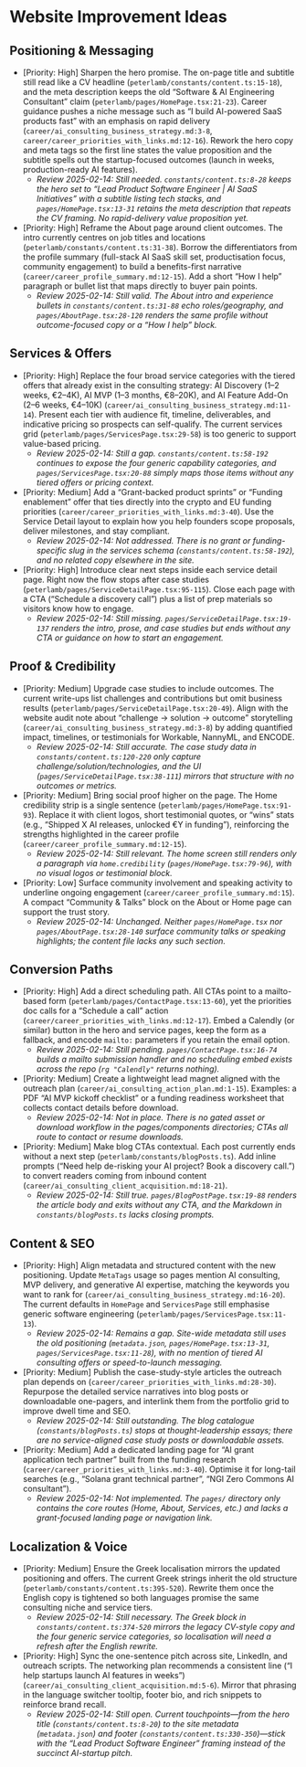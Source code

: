 # Website Improvement Ideas

## Positioning & Messaging
- [Priority: High] Sharpen the hero promise. The on-page title and subtitle still read like a CV headline (`peterlamb/constants/content.ts:15-18`), and the meta description keeps the old “Software & AI Engineering Consultant” claim (`peterlamb/pages/HomePage.tsx:21-23`). Career guidance pushes a niche message such as “I build AI-powered SaaS products fast” with an emphasis on rapid delivery (`career/ai_consulting_business_strategy.md:3-8`, `career/career_priorities_with_links.md:12-16`). Rework the hero copy and meta tags so the first line states the value proposition and the subtitle spells out the startup-focused outcomes (launch in weeks, production-ready AI features).
  - _Review 2025-02-14: Still needed. `constants/content.ts:8-28` keeps the hero set to “Lead Product Software Engineer | AI SaaS Initiatives” with a subtitle listing tech stacks, and `pages/HomePage.tsx:13-31` retains the meta description that repeats the CV framing. No rapid-delivery value proposition yet._
- [Priority: High] Reframe the About page around client outcomes. The intro currently centres on job titles and locations (`peterlamb/constants/content.ts:31-38`). Borrow the differentiators from the profile summary (full-stack AI SaaS skill set, productisation focus, community engagement) to build a benefits-first narrative (`career/career_profile_summary.md:12-15`). Add a short “How I help” paragraph or bullet list that maps directly to buyer pain points.
  - _Review 2025-02-14: Still valid. The About intro and experience bullets in `constants/content.ts:31-88` echo roles/geography, and `pages/AboutPage.tsx:28-120` renders the same profile without outcome-focused copy or a “How I help” block._

## Services & Offers
- [Priority: High] Replace the four broad service categories with the tiered offers that already exist in the consulting strategy: AI Discovery (1–2 weeks, €2–4K), AI MVP (1–3 months, €8–20K), and AI Feature Add-On (2–6 weeks, €4–10K) (`career/ai_consulting_business_strategy.md:11-14`). Present each tier with audience fit, timeline, deliverables, and indicative pricing so prospects can self-qualify. The current services grid (`peterlamb/pages/ServicesPage.tsx:29-58`) is too generic to support value-based pricing.
  - _Review 2025-02-14: Still a gap. `constants/content.ts:58-192` continues to expose the four generic capability categories, and `pages/ServicesPage.tsx:20-88` simply maps those items without any tiered offers or pricing context._
- [Priority: Medium] Add a “Grant-backed product sprints” or “Funding enablement” offer that ties directly into the crypto and EU funding priorities (`career/career_priorities_with_links.md:3-40`). Use the Service Detail layout to explain how you help founders scope proposals, deliver milestones, and stay compliant.
  - _Review 2025-02-14: Not addressed. There is no grant or funding-specific slug in the services schema (`constants/content.ts:58-192`), and no related copy elsewhere in the site._
- [Priority: High] Introduce clear next steps inside each service detail page. Right now the flow stops after case studies (`peterlamb/pages/ServiceDetailPage.tsx:95-115`). Close each page with a CTA (“Schedule a discovery call”) plus a list of prep materials so visitors know how to engage.
  - _Review 2025-02-14: Still missing. `pages/ServiceDetailPage.tsx:19-137` renders the intro, prose, and case studies but ends without any CTA or guidance on how to start an engagement._

## Proof & Credibility
- [Priority: Medium] Upgrade case studies to include outcomes. The current write-ups list challenges and contributions but omit business results (`peterlamb/pages/ServiceDetailPage.tsx:20-49`). Align with the website audit note about “challenge → solution → outcome” storytelling (`career/ai_consulting_business_strategy.md:3-8`) by adding quantified impact, timelines, or testimonials for Workable, NannyML, and ENCODE.
  - _Review 2025-02-14: Still accurate. The case study data in `constants/content.ts:120-220` only capture challenge/solution/technologies, and the UI (`pages/ServiceDetailPage.tsx:38-111`) mirrors that structure with no outcomes or metrics._
- [Priority: Medium] Bring social proof higher on the page. The Home credibility strip is a single sentence (`peterlamb/pages/HomePage.tsx:91-93`). Replace it with client logos, short testimonial quotes, or “wins” stats (e.g., “Shipped X AI releases, unlocked €Y in funding”), reinforcing the strengths highlighted in the career profile (`career/career_profile_summary.md:12-15`).
  - _Review 2025-02-14: Still relevant. The home screen still renders only a paragraph via `home.credibility` (`pages/HomePage.tsx:79-96`), with no visual logos or testimonial block._
- [Priority: Low] Surface community involvement and speaking activity to underline ongoing engagement (`career/career_profile_summary.md:15`). A compact “Community & Talks” block on the About or Home page can support the trust story.
  - _Review 2025-02-14: Unchanged. Neither `pages/HomePage.tsx` nor `pages/AboutPage.tsx:28-140` surface community talks or speaking highlights; the content file lacks any such section._

## Conversion Paths
- [Priority: High] Add a direct scheduling path. All CTAs point to a mailto-based form (`peterlamb/pages/ContactPage.tsx:13-60`), yet the priorities doc calls for a “Schedule a call” action (`career/career_priorities_with_links.md:12-17`). Embed a Calendly (or similar) button in the hero and service pages, keep the form as a fallback, and encode `mailto:` parameters if you retain the email option.
  - _Review 2025-02-14: Still pending. `pages/ContactPage.tsx:16-74` builds a mailto submission handler and no scheduling embed exists across the repo (`rg "Calendly"` returns nothing)._
- [Priority: Medium] Create a lightweight lead magnet aligned with the outreach plan (`career/ai_consulting_action_plan.md:1-15`). Examples: a PDF “AI MVP kickoff checklist” or a funding readiness worksheet that collects contact details before download.
  - _Review 2025-02-14: Not in place. There is no gated asset or download workflow in the pages/components directories; CTAs all route to contact or resume downloads._
- [Priority: Medium] Make blog CTAs contextual. Each post currently ends without a next step (`peterlamb/constants/blogPosts.ts`). Add inline prompts (“Need help de-risking your AI project? Book a discovery call.”) to convert readers coming from inbound content (`career/ai_consulting_client_acquisition.md:18-21`).
  - _Review 2025-02-14: Still true. `pages/BlogPostPage.tsx:19-88` renders the article body and exits without any CTA, and the Markdown in `constants/blogPosts.ts` lacks closing prompts._

## Content & SEO
- [Priority: High] Align metadata and structured content with the new positioning. Update `MetaTags` usage so pages mention AI consulting, MVP delivery, and generative AI expertise, matching the keywords you want to rank for (`career/ai_consulting_business_strategy.md:16-20`). The current defaults in `HomePage` and `ServicesPage` still emphasise generic software engineering (`peterlamb/pages/ServicesPage.tsx:11-13`).
  - _Review 2025-02-14: Remains a gap. Site-wide metadata still uses the old positioning (`metadata.json`, `pages/HomePage.tsx:13-31`, `pages/ServicesPage.tsx:11-28`), with no mention of tiered AI consulting offers or speed-to-launch messaging._
- [Priority: Medium] Publish the case-study-style articles the outreach plan depends on (`career/career_priorities_with_links.md:28-30`). Repurpose the detailed service narratives into blog posts or downloadable one-pagers, and interlink them from the portfolio grid to improve dwell time and SEO.
  - _Review 2025-02-14: Still outstanding. The blog catalogue (`constants/blogPosts.ts`) stops at thought-leadership essays; there are no service-aligned case study posts or downloadable assets._
- [Priority: Medium] Add a dedicated landing page for “AI grant application tech partner” built from the funding research (`career/career_priorities_with_links.md:3-40`). Optimise it for long-tail searches (e.g., “Solana grant technical partner”, “NGI Zero Commons AI consultant”).
  - _Review 2025-02-14: Not implemented. The `pages/` directory only contains the core routes (Home, About, Services, etc.) and lacks a grant-focused landing page or navigation link._

## Localization & Voice
- [Priority: Medium] Ensure the Greek localisation mirrors the updated positioning and offers. The current Greek strings inherit the old structure (`peterlamb/constants/content.ts:395-520`). Rewrite them once the English copy is tightened so both languages promise the same consulting niche and service tiers.
  - _Review 2025-02-14: Still necessary. The Greek block in `constants/content.ts:374-520` mirrors the legacy CV-style copy and the four generic service categories, so localisation will need a refresh after the English rewrite._
- [Priority: High] Sync the one-sentence pitch across site, LinkedIn, and outreach scripts. The networking plan recommends a consistent line (“I help startups launch AI features in weeks”) (`career/ai_consulting_client_acquisition.md:5-6`). Mirror that phrasing in the language switcher tooltip, footer bio, and rich snippets to reinforce brand recall.
  - _Review 2025-02-14: Still open. Current touchpoints—from the hero title (`constants/content.ts:8-20`) to the site metadata (`metadata.json`) and footer (`constants/content.ts:330-350`)—stick with the “Lead Product Software Engineer” framing instead of the succinct AI-startup pitch._
